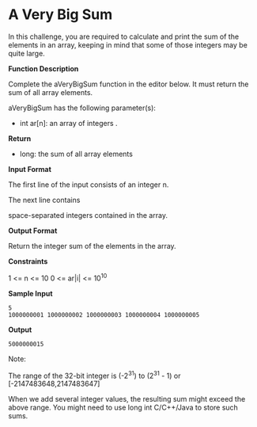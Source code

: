 # A Very Big Sum

In this challenge, you are required to calculate and print the sum of the elements in an array, keeping in mind that some of those integers may be quite large.

**Function Description**

Complete the aVeryBigSum function in the editor below. It must return the sum of all array elements.

aVeryBigSum has the following parameter(s):

- int ar[n]: an array of integers .

**Return**

- long: the sum of all array elements

**Input Format**

The first line of the input consists of an integer n.

The next line contains

space-separated integers contained in the array.

**Output Format**

Return the integer sum of the elements in the array.

**Constraints**

1 <= n <= 10
0 <= ar|i| <= 10<sup>10</sup>

**Sample Input**

```
5
1000000001 1000000002 1000000003 1000000004 1000000005
```

**Output**

```
5000000015
```

Note:

The range of the 32-bit integer is (-2<sup>31</sup>) to (2<sup>31</sup> - 1) or [-2147483648,2147483647]

When we add several integer values, the resulting sum might exceed the above range. You might need to use long int C/C++/Java to store such sums.
